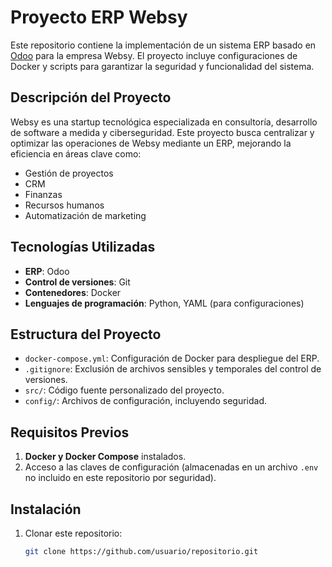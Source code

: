 # Proyecto ERP Websy

Este repositorio contiene la implementación de un sistema ERP basado en [Odoo](https://www.odoo.com/) para la empresa Websy. El proyecto incluye configuraciones de Docker y scripts para garantizar la seguridad y funcionalidad del sistema.

## Descripción del Proyecto

Websy es una startup tecnológica especializada en consultoría, desarrollo de software a medida y ciberseguridad. Este proyecto busca centralizar y optimizar las operaciones de Websy mediante un ERP, mejorando la eficiencia en áreas clave como:
- Gestión de proyectos
- CRM
- Finanzas
- Recursos humanos
- Automatización de marketing

## Tecnologías Utilizadas

- **ERP**: Odoo
- **Control de versiones**: Git
- **Contenedores**: Docker
- **Lenguajes de programación**: Python, YAML (para configuraciones)

## Estructura del Proyecto

- `docker-compose.yml`: Configuración de Docker para despliegue del ERP.
- `.gitignore`: Exclusión de archivos sensibles y temporales del control de versiones.
- `src/`: Código fuente personalizado del proyecto.
- `config/`: Archivos de configuración, incluyendo seguridad.

## Requisitos Previos

1. **Docker y Docker Compose** instalados.
2. Acceso a las claves de configuración (almacenadas en un archivo `.env` no incluido en este repositorio por seguridad).

## Instalación

1. Clonar este repositorio:
   ```bash
   git clone https://github.com/usuario/repositorio.git

